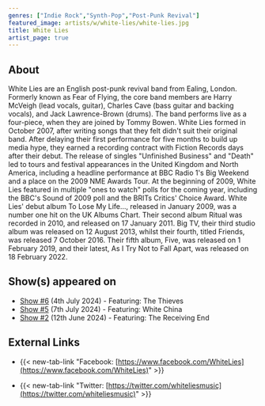 ```yaml
---
genres: ["Indie Rock","Synth-Pop","Post-Punk Revival"]
featured_image: artists/w/white-lies/white-lies.jpg
title: White Lies
artist_page: true
---
```

## About

White Lies are an English post-punk revival band from Ealing, London. Formerly known as Fear of Flying, the core band members are Harry McVeigh (lead vocals, guitar), Charles Cave (bass guitar and backing vocals), and Jack Lawrence-Brown (drums). The band performs live as a four-piece, when they are joined by Tommy Bowen.
White Lies formed in October 2007, after writing songs that they felt didn't suit their original band. After delaying their first performance for five months to build up media hype, they earned a recording contract with Fiction Records days after their debut. The release of singles "Unfinished Business" and "Death" led to tours and festival appearances in the United Kingdom and North America, including a headline performance at BBC Radio 1's Big Weekend and a place on the 2009 NME Awards Tour. At the beginning of 2009, White Lies featured in multiple "ones to watch" polls for the coming year, including the BBC's Sound of 2009 poll and the BRITs Critics' Choice Award.
White Lies' debut album To Lose My Life..., released in January 2009, was a number one hit on the UK Albums Chart. Their second album Ritual was recorded in 2010, and released on 17 January 2011. Big TV, their third studio album was released on 12 August 2013, whilst their fourth, titled Friends, was released 7 October 2016. Their fifth album, Five, was released on 1 February 2019, and their latest, As I Try Not to Fall Apart, was released on 18 February 2022.



## Show(s) appeared on

- [Show #6](/shows/featuring-the-thieves/) (4th July 2024) - Featuring: The Thieves
- [Show #5](/shows/featuring-white-china/) (7th July 2024) - Featuring: White China
- [Show #2](/shows/featuring-the-receiving-end/) (12th June 2024) - Featuring: The Receiving End

## External Links

- {{< new-tab-link "Facebook: [https://www.facebook.com/WhiteLies](https://www.facebook.com/WhiteLies)" >}}


- {{< new-tab-link "Twitter: [https://twitter.com/whiteliesmusic](https://twitter.com/whiteliesmusic)" >}}


